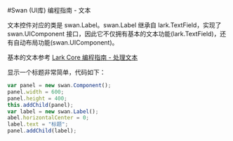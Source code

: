 #Swan (UI库) 编程指南 - 文本

文本控件对应的类是 swan.Label。swan.Label 继承自 lark.TextField，实现了 swan.UIComponent 接口，因此它不仅拥有基本的文本功能(lark.TextField)，还有自动布局功能(swan.UIComponent)。

基本的文本参考 [Lark Core 编程指南 - 处理文本](../core/11-0-text.md)

显示一个标题非常简单，代码如下：

```  TypeScript
var panel = new swan.Component();
panel.width = 600;
panel.height = 400;
this.addChild(panel);
var label = new swan.Label();
abel.horizontalCenter = 0;
label.text = "标题";
panel.addChild(label);
```